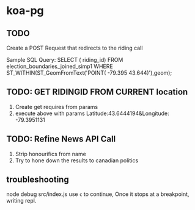 # koa-pg

## TODO
Create a POST Request that redirects to the riding call

Sample SQL Query: SELECT ( riding_id) FROM election_boundaries_joined_simp1 WHERE ST_WITHIN(ST_GeomFromText('POINT( -79.395 43.644)'),geom);

## TODO: GET RIDINGID FROM CURRENT location
1. Create get requires from params
2. execute above with params Latitude:43.6444194&Longitude: -79.3951131



## TODO: Refine News API Call
1. Strip honourifics from name
2. Try to hone down the results to canadian politics



## troubleshooting

node debug src/index.js
use ```c``` to continue,
Once it stops at a breakpoint, writing repl.
